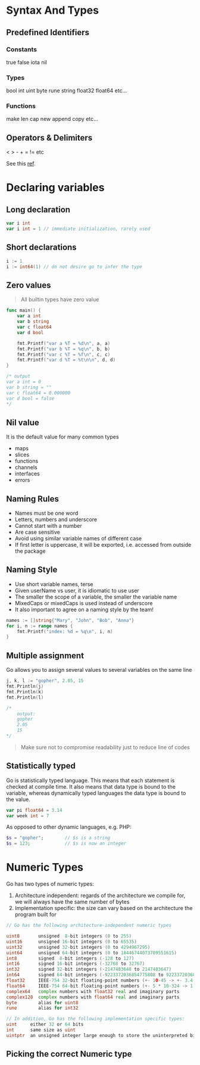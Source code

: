 # Syntax And Types

## Predefined Identifiers

### Constants

true false iota nil

### Types

bool int uint byte rune string float32 float64 etc...

### Functions

make len cap new append copy etc...


## Operators & Delimiters

< > - + = != etc 

See this [ref](https://go.dev/ref/spec#Operators_and_punctuation).


# Declaring variables

## Long declaration
```go
var i int
var i int = 1 // immediate initialization, rarely used

```

## Short declarations
```go 
i := 1
i := int64(1) // do not desire go to infer the type
```

## Zero values

> All builtin types have zero value 

```go
func main() {
	var a int
	var b string
	var c float64
	var d bool

	fmt.Printf("var a %T = %d\n", a, a)
	fmt.Printf("var b %T = %q\n", b, b)
	fmt.Printf("var c %T = %f\n", c, c)
	fmt.Printf("var d %T = %t\n\n", d, d)
}

/* output
var a int = 0
var b string = ""
var c float64 = 0.000000
var d bool = false
*/
```

## Nil value 

It is the default value for many common types

- maps
- slices
- functions
- channels
- interfaces
- errors


## Naming Rules

- Names must be one word
- Letters, numbers and underscore
- Cannot start with a number
- Are case sensitive
- Avoid using similar variable names of different case
- If first letter is uppercase, it will be exported, i.e. accessed from outside the package

## Naming Style

- Use short variable names, terse
- Given userName vs user, it is idiomatic to use user
- The smaller the scope of a variable, the smaller the variable name
- MixedCaps or mixedCaps is used instead of underscore
- It also important to agree on a naming style by the team!

```go
names := []string{"Mary", "John", "Bob", "Anna"}
for i, n := range names {
	fmt.Printf("index: %d = %q\n", i, n)
}
```

## Multiple assignment

Go allows you to assign several values to several variables on the same line

```go 
j, k, l := "gopher", 2.05, 15
fmt.Println(j)
fmt.Println(k)
fmt.Println(l)

/*
	output:
	gopher
	2.05
	15
*/
```
> Make sure not to compromise readability just to reduce line of codes

## Statistically typed

Go is statistically typed language. This means that each statement is checked at compile time. It also means that data type is bound to the variable, whereas dynamically typed languages the data type is bound to the value.

```go
var pi float64 = 3.14
var week int = 7
```
As opposed to other dynamic languages, e.g. PHP:
``` php
$s = "gopher";        // $s is a string
$s = 123;             // $s is now an integer
```

# Numeric Types

Go has two types of numeric types:

1. Architecture independent: regards of the architecture we compile for, we will always have the same number of bytes
2. Implementation specific: the size can vary based on the architecture the program built for

```go
// Go has the following architecture-independent numeric types

uint8       unsigned  8-bit integers (0 to 255)
uint16      unsigned 16-bit integers (0 to 65535)
uint32      unsigned 32-bit integers (0 to 4294967295)
uint64      unsigned 64-bit integers (0 to 18446744073709551615)
int8        signed  8-bit integers (-128 to 127)
int16       signed 16-bit integers (-32768 to 32767)
int32       signed 32-bit integers (-2147483648 to 2147483647)
int64       signed 64-bit integers (-9223372036854775808 to 9223372036854775807)
float32     IEEE-754 32-bit floating-point numbers (+- 1O-45 -> +- 3.4 * 1038 )
float64     IEEE-754 64-bit floating-point numbers (+- 5 * 10-324 -> 1.7 * 10308 )
complex64   complex numbers with float32 real and imaginary parts
complex128  complex numbers with float64 real and imaginary parts
byte        alias for uint8
rune        alias for int32

// In addition, Go has the following implementation specific types:
uint     either 32 or 64 bits
int      same size as uint
uintptr  an unsigned integer large enough to store the uninterpreted bits of a pointer value
```

## Picking the correct Numeric type

